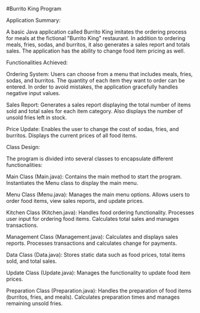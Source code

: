 #Burrito King Program

Application Summary:

A basic Java application called Burrito King imitates the ordering process for meals at the fictional "Burrito King" restaurant. In addition to ordering meals, fries, sodas, and burritos, it also generates a sales report and totals sales. The application has the ability to change food item pricing as well.

Functionalities Achieved:

Ordering System: Users can choose from a menu that includes meals, fries, sodas, and burritos. The quantity of each item they want to order can be entered. In order to avoid mistakes, the application gracefully handles negative input values.

Sales Report: Generates a sales report displaying the total number of items sold and total sales for each item category. Also displays the number of unsold fries left in stock.

Price Update: Enables the user to change the cost of sodas, fries, and burritos. Displays the current prices of all food items.

Class Design:

The program is divided into several classes to encapsulate different functionalities:

Main Class (Main.java): Contains the main method to start the program. Instantiates the Menu class to display the main menu.

Menu Class (Menu.java): Manages the main menu options. Allows users to order food items, view sales reports, and update prices.

Kitchen Class (Kitchen.java): Handles food ordering functionality. Processes user input for ordering food items. Calculates total sales and manages transactions.

Management Class (Management.java): Calculates and displays sales reports. Processes transactions and calculates change for payments.

Data Class (Data.java): Stores static data such as food prices, total items sold, and total sales.

Update Class (Update.java): Manages the functionality to update food item prices.

Preparation Class (Preparation.java): Handles the preparation of food items (burritos, fries, and meals). Calculates preparation times and manages remaining unsold fries.
